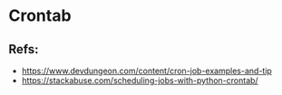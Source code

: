 # Crontab


## Refs:

* https://www.devdungeon.com/content/cron-job-examples-and-tip
* https://stackabuse.com/scheduling-jobs-with-python-crontab/
